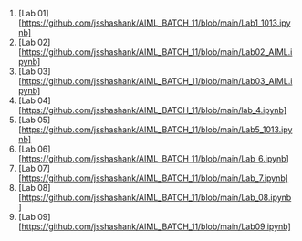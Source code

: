 1. [Lab 01][https://github.com/jsshashank/AIML_BATCH_11/blob/main/Lab1_1013.ipynb]
2. [Lab 02][https://github.com/jsshashank/AIML_BATCH_11/blob/main/Lab02_AIML.ipynb]
3. [Lab 03][https://github.com/jsshashank/AIML_BATCH_11/blob/main/Lab03_AIML.ipynb]
4. [Lab 04][https://github.com/jsshashank/AIML_BATCH_11/blob/main/lab_4.ipynb]
5. [Lab 05][https://github.com/jsshashank/AIML_BATCH_11/blob/main/Lab5_1013.ipynb]
6. [Lab 06][https://github.com/jsshashank/AIML_BATCH_11/blob/main/Lab_6.ipynb]
7. [Lab 07][https://github.com/jsshashank/AIML_BATCH_11/blob/main/Lab_7.ipynb]
8. [Lab 08][https://github.com/jsshashank/AIML_BATCH_11/blob/main/Lab_08.ipynb]
9. [Lab 09][https://github.com/jsshashank/AIML_BATCH_11/blob/main/Lab09.ipynb]


